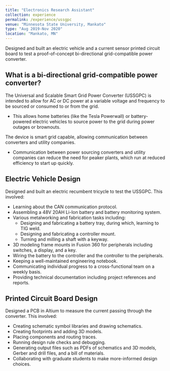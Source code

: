 ```yaml
---
title: "Electronics Research Assistant"
collection: experience
permalink: /experience/ussgpc
venue: "Minnesota State University, Mankato"
type: "Aug 2019-Nov 2020"
location: "Mankato, MN"
---
```


Designed and built an electric vehicle and a current sensor printed circuit board to test a proof-of-concept bi-directional grid-compatible power converter.

What is a bi-directional grid-compatible power converter?
------
The Universal and Scalable Smart Grid Power Converter (USSGPC) is intended to allow for AC or DC power at a variable voltage and frequency to be sourced or consumed to or from the grid.
* This allows home batteries (like the Tesla Powerwall) or battery-powered electric vehicles to source power to the grid during power outages or brownouts.

The device is smart grid capable, allowing communication between converters and utility companies.
* Communication between power sourcing converters and utility companies can reduce the need for peaker plants, which run at reduced efficiency to start up quickly.

Electric Vehicle Design
------
Designed and built an electric recumbent tricycle to test the USSGPC. This involved:
* Learning about the CAN communication protocol.
* Assembling a 48V 20AH Li-Ion battery and battery monitoring system.
* Various metalworking and fabrication tasks including:
  * Designing and fabricating a battery tray, during which, learning to TIG weld.
  * Designing and fabricating a controller mount.
  * Turning and milling a shaft with a keyway.
* 3D modeling frame mounts in Fusion 360 for peripherals including switches, a display, and a key.
* Wiring the battery to the controller and the controller to the peripherals.
* Keeping a well-maintained engineering notebook.
* Communicating individual progress to a cross-functional team on a weekly basis.
* Providing technical documentation including project references and reports.

Printed Circuit Board Design
------
Designed a PCB in Altium to measure the current passing through the converter. This involved:
* Creating schematic symbol libraries and drawing schematics.
* Creating footprints and adding 3D models.
* Placing components and routing traces.
* Running design rule checks and debugging.
* Generating output files such as PDFs of schematics and 3D models, Gerber and drill files, and a bill of materials.
* Collaborating with graduate students to make more-informed design choices.
